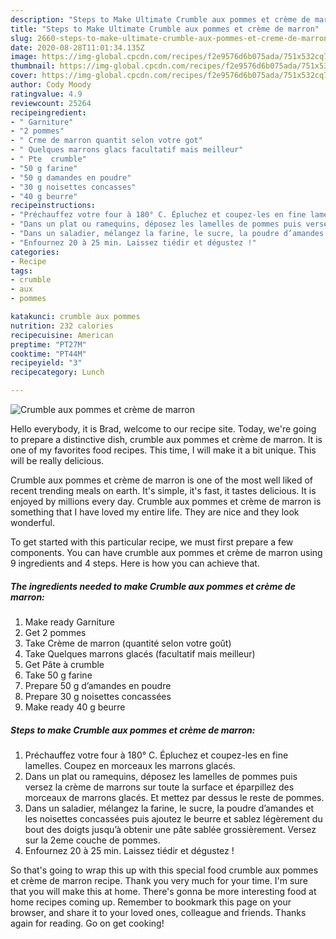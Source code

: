 ```yaml
---
description: "Steps to Make Ultimate Crumble aux pommes et crème de marron"
title: "Steps to Make Ultimate Crumble aux pommes et crème de marron"
slug: 2660-steps-to-make-ultimate-crumble-aux-pommes-et-creme-de-marron
date: 2020-08-28T11:01:34.135Z
image: https://img-global.cpcdn.com/recipes/f2e9576d6b075ada/751x532cq70/crumble-aux-pommes-et-creme-de-marron-photo-principale-de-la-recette.jpg
thumbnail: https://img-global.cpcdn.com/recipes/f2e9576d6b075ada/751x532cq70/crumble-aux-pommes-et-creme-de-marron-photo-principale-de-la-recette.jpg
cover: https://img-global.cpcdn.com/recipes/f2e9576d6b075ada/751x532cq70/crumble-aux-pommes-et-creme-de-marron-photo-principale-de-la-recette.jpg
author: Cody Moody
ratingvalue: 4.9
reviewcount: 25264
recipeingredient:
- " Garniture"
- "2 pommes"
- " Crme de marron quantit selon votre got"
- " Quelques marrons glacs facultatif mais meilleur"
- " Pte  crumble"
- "50 g farine"
- "50 g damandes en poudre"
- "30 g noisettes concasses"
- "40 g beurre"
recipeinstructions:
- "Préchauffez votre four à 180° C. Épluchez et coupez-les en fine lamelles. Coupez en morceaux les marrons glacés."
- "Dans un plat ou ramequins, déposez les lamelles de pommes puis versez la crème de marrons sur toute la surface et éparpillez des morceaux de marrons glacés. Et mettez par dessus le reste de pommes."
- "Dans un saladier, mélangez la farine, le sucre, la poudre d’amandes et les noisettes concassées puis ajoutez le beurre et sablez légèrement du bout des doigts jusqu’à obtenir une pâte sablée grossièrement. Versez sur la 2eme couche de pommes."
- "Enfournez 20 à 25 min. Laissez tiédir et dégustez !"
categories:
- Recipe
tags:
- crumble
- aux
- pommes

katakunci: crumble aux pommes 
nutrition: 232 calories
recipecuisine: American
preptime: "PT27M"
cooktime: "PT44M"
recipeyield: "3"
recipecategory: Lunch

---
```



![Crumble aux pommes et crème de marron](https://img-global.cpcdn.com/recipes/f2e9576d6b075ada/751x532cq70/crumble-aux-pommes-et-creme-de-marron-photo-principale-de-la-recette.jpg)

Hello everybody, it is Brad, welcome to our recipe site. Today, we're going to prepare a distinctive dish, crumble aux pommes et crème de marron. It is one of my favorites food recipes. This time, I will make it a bit unique. This will be really delicious.

Crumble aux pommes et crème de marron is one of the most well liked of recent trending meals on earth. It's simple, it's fast, it tastes delicious. It is enjoyed by millions every day. Crumble aux pommes et crème de marron is something that I have loved my entire life. They are nice and they look wonderful.




To get started with this particular recipe, we must first prepare a few components. You can have crumble aux pommes et crème de marron using 9 ingredients and 4 steps. Here is how you can achieve that.

<!--inarticleads1-->

##### The ingredients needed to make Crumble aux pommes et crème de marron:

1. Make ready  Garniture
1. Get 2 pommes
1. Take  Crème de marron (quantité selon votre goût)
1. Take  Quelques marrons glacés (facultatif mais meilleur)
1. Get  Pâte à crumble
1. Take 50 g farine
1. Prepare 50 g d’amandes en poudre
1. Prepare 30 g noisettes concassées
1. Make ready 40 g beurre




<!--inarticleads2-->

##### Steps to make Crumble aux pommes et crème de marron:

1. Préchauffez votre four à 180° C. Épluchez et coupez-les en fine lamelles. Coupez en morceaux les marrons glacés.
1. Dans un plat ou ramequins, déposez les lamelles de pommes puis versez la crème de marrons sur toute la surface et éparpillez des morceaux de marrons glacés. Et mettez par dessus le reste de pommes.
1. Dans un saladier, mélangez la farine, le sucre, la poudre d’amandes et les noisettes concassées puis ajoutez le beurre et sablez légèrement du bout des doigts jusqu’à obtenir une pâte sablée grossièrement. Versez sur la 2eme couche de pommes.
1. Enfournez 20 à 25 min. Laissez tiédir et dégustez !




So that's going to wrap this up with this special food crumble aux pommes et crème de marron recipe. Thank you very much for your time. I'm sure that you will make this at home. There's gonna be more interesting food at home recipes coming up. Remember to bookmark this page on your browser, and share it to your loved ones, colleague and friends. Thanks again for reading. Go on get cooking!
